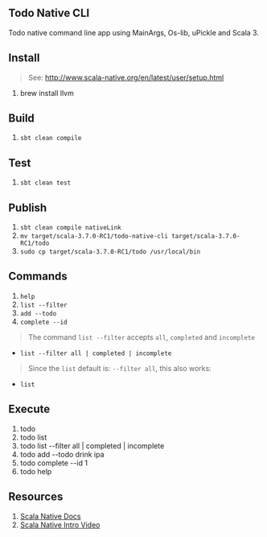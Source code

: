 Todo Native CLI
---------------
Todo native command line app using MainArgs, Os-lib, uPickle and Scala 3.

Install
-------
>See: http://www.scala-native.org/en/latest/user/setup.html
1. brew install llvm

Build
-----
1. ```sbt clean compile```

Test
----
1. ```sbt clean test```

Publish
-------
1. ```sbt clean compile nativeLink```
2. ```mv target/scala-3.7.0-RC1/todo-native-cli target/scala-3.7.0-RC1/todo```
3. ```sudo cp target/scala-3.7.0-RC1/todo /usr/local/bin```

Commands
--------
1. ```help```
2. ```list --filter```
3. ```add --todo```
4. ```complete --id```
>The command ```list --filter``` accepts ```all```, ```completed``` and ```incomplete```
* ```list --filter all | completed | incomplete```
>Since the ```list``` default is: ```--filter all```, this also works:
* ```list```

Execute
-------
1. todo
2. todo list
3. todo list --filter all | completed | incomplete
4. todo add --todo drink ipa
5. todo complete --id 1
6. todo help

Resources
---------
1. [Scala Native Docs](http://www.scala-native.org/en/latest/index.html)
2. [Scala Native Intro Video](https://www.youtube.com/watch?v=u2CnE-sRdBw)